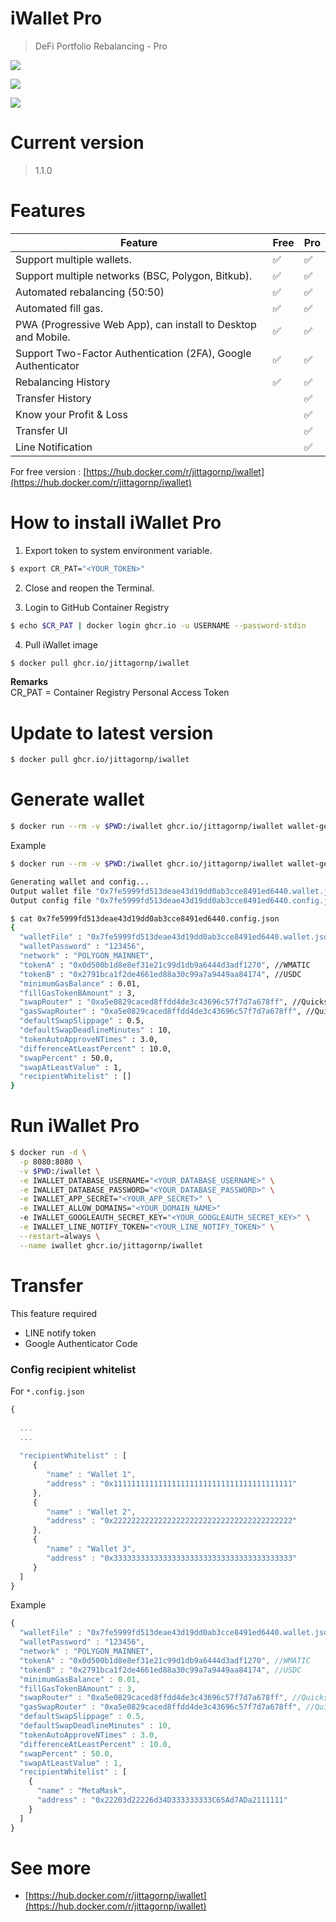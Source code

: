 # iWallet Pro

> DeFi Portfolio Rebalancing - Pro

![](./screen-1.png)

![](./screen-2.png)

![](./screen-3.png)

# Current version

> 1.1.0

# Features

| Feature | Free | Pro | 
|---------|-----|-----|
| Support multiple wallets. | :white_check_mark: | :white_check_mark: |
| Support multiple networks (BSC, Polygon, Bitkub). | :white_check_mark: | :white_check_mark: |
| Automated rebalancing (50:50) | :white_check_mark: | :white_check_mark: |
| Automated fill gas. | :white_check_mark: | :white_check_mark: |
| PWA (Progressive Web App), can install to Desktop and Mobile. | :white_check_mark: | :white_check_mark: |
| Support Two-Factor Authentication (2FA), Google Authenticator | :white_check_mark: | :white_check_mark: |
| Rebalancing History | :white_check_mark: | :white_check_mark: |
| Transfer History |  | :white_check_mark: |
| Know your Profit & Loss |  | :white_check_mark: |
| Transfer UI |  | :white_check_mark: |
| Line Notification |  | :white_check_mark: |

For free version : [https://hub.docker.com/r/jittagornp/iwallet](https://hub.docker.com/r/jittagornp/iwallet)

# How to install iWallet Pro

1. Export token to system environment variable.

```sh
$ export CR_PAT="<YOUR_TOKEN>"
```

2. Close and reopen the Terminal.

3. Login to GitHub Container Registry

```sh
$ echo $CR_PAT | docker login ghcr.io -u USERNAME --password-stdin
```

4. Pull iWallet image

```sh
$ docker pull ghcr.io/jittagornp/iwallet
```
**Remarks**  
CR_PAT = Container Registry Personal Access Token

# Update to latest version

```sh
$ docker pull ghcr.io/jittagornp/iwallet
```

# Generate wallet

```sh
$ docker run --rm -v $PWD:/iwallet ghcr.io/jittagornp/iwallet wallet-gen -p <YOUR_WALLET_PASSWORD> -n <NETWORK>
```
Example

```sh
$ docker run --rm -v $PWD:/iwallet ghcr.io/jittagornp/iwallet wallet-gen -p 123456 -n POLYGON_MAINNET

Generating wallet and config...
Output wallet file "0x7fe5999fd513deae43d19dd0ab3cce8491ed6440.wallet.json"
Output config file "0x7fe5999fd513deae43d19dd0ab3cce8491ed6440.config.json"

$ cat 0x7fe5999fd513deae43d19dd0ab3cce8491ed6440.config.json
{
  "walletFile" : "0x7fe5999fd513deae43d19dd0ab3cce8491ed6440.wallet.json",
  "walletPassword" : "123456",
  "network" : "POLYGON_MAINNET",
  "tokenA" : "0x0d500b1d8e8ef31e21c99d1db9a6444d3adf1270", //WMATIC
  "tokenB" : "0x2791bca1f2de4661ed88a30c99a7a9449aa84174", //USDC
  "minimumGasBalance" : 0.01,
  "fillGasTokenBAmount" : 3,
  "swapRouter" : "0xa5e0829caced8ffdd4de3c43696c57f7d7a678ff", //Quickswap Router
  "gasSwapRouter" : "0xa5e0829caced8ffdd4de3c43696c57f7d7a678ff", //Quickswap Router
  "defaultSwapSlippage" : 0.5,
  "defaultSwapDeadlineMinutes" : 10,
  "tokenAutoApproveNTimes" : 3.0,
  "differenceAtLeastPercent" : 10.0,
  "swapPercent" : 50.0,
  "swapAtLeastValue" : 1,
  "recipientWhitelist" : []
}
```

# Run iWallet Pro

```sh
$ docker run -d \
  -p 8080:8080 \
  -v $PWD:/iwallet \
  -e IWALLET_DATABASE_USERNAME="<YOUR_DATABASE_USERNAME>" \
  -e IWALLET_DATABASE_PASSWORD="<YOUR_DATABASE_PASSWORD>" \
  -e IWALLET_APP_SECRET="<YOUR_APP_SECRET>" \
  -e IWALLET_ALLOW_DOMAINS="<YOUR_DOMAIN_NAME>"
  -e IWALLET_GOOGLEAUTH_SECRET_KEY="<YOUR_GOOGLEAUTH_SECRET_KEY>" \
  -e IWALLET_LINE_NOTIFY_TOKEN="<YOUR_LINE_NOTIFY_TOKEN>" \
  --restart=always \
  --name iwallet ghcr.io/jittagornp/iwallet
```

# Transfer 

This feature required 

- LINE notify token
- Google Authenticator Code 

### Config recipient whitelist
 
For `*.config.json` 

```js
{
  
  ...
  ...
  
  "recipientWhitelist" : [
     {
        "name" : "Wallet 1",
        "address" : "0x1111111111111111111111111111111111111111"
     },
     {
        "name" : "Wallet 2",
        "address" : "0x2222222222222222222222222222222222222222"
     },
     {
        "name" : "Wallet 3",
        "address" : "0x3333333333333333333333333333333333333333"
     }
  ]
}
```

Example

```js
{
  "walletFile" : "0x7fe5999fd513deae43d19dd0ab3cce8491ed6440.wallet.json",
  "walletPassword" : "123456",
  "network" : "POLYGON_MAINNET",
  "tokenA" : "0x0d500b1d8e8ef31e21c99d1db9a6444d3adf1270", //WMATIC
  "tokenB" : "0x2791bca1f2de4661ed88a30c99a7a9449aa84174", //USDC
  "minimumGasBalance" : 0.01,
  "fillGasTokenBAmount" : 3,
  "swapRouter" : "0xa5e0829caced8ffdd4de3c43696c57f7d7a678ff", //Quickswap Router
  "gasSwapRouter" : "0xa5e0829caced8ffdd4de3c43696c57f7d7a678ff", //Quickswap Router
  "defaultSwapSlippage" : 0.5,
  "defaultSwapDeadlineMinutes" : 10,
  "tokenAutoApproveNTimes" : 3.0,
  "differenceAtLeastPercent" : 10.0,
  "swapPercent" : 50.0,
  "swapAtLeastValue" : 1,
  "recipientWhitelist" : [
    {
      "name" : "MetaMask",
      "address" : "0x22203d22226d34D333333333C65Ad7ADa2111111"
    }  
  ]
}
```

# See more

- [https://hub.docker.com/r/jittagornp/iwallet](https://hub.docker.com/r/jittagornp/iwallet)
